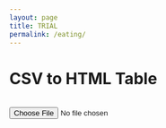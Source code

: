 ```yaml
---
layout: page
title: TRIAL
permalink: /eating/
---
```




<!DOCTYPE html>
<html>
<head>
  <title>CSV to HTML Table</title>
  <style>
    table {
      border-collapse: collapse;
      width: 100%;
    }
    th, td {
      border: 1px solid black;
      padding: 8px;
      text-align: left;
    }
    th {
      background-color: #f2f2f2;
    }
  </style>
</head>
<body>
  <h1>CSV to HTML Table</h1>

  <table id="csvTable">
    <!-- Table content will be dynamically generated here -->
  </table>

  <script>
    // Function to convert CSV to HTML table
    function csvToTable(csv) {
      var lines = csv.split("\n");
      var tableHTML = "<thead><tr>";
      var headers = lines[0].split(",");

      // Generate table headers
      for (var i = 0; i < headers.length; i++) {
        tableHTML += "<th>" + headers[i] + "</th>";
      }
      tableHTML += "</tr></thead><tbody>";

      // Generate table rows
      for (var j = 1; j < lines.length; j++) {
        var cells = lines[j].split(",");
        tableHTML += "<tr>";
        for (var k = 0; k < cells.length; k++) {
          tableHTML += "<td>" + cells[k] + "</td>";
        }
        tableHTML += "</tr>";
      }
      tableHTML += "</tbody>";

      return tableHTML;
    }

    // Read the CSV file and generate the HTML table
    function readCSV(file) {
      var reader = new FileReader();
      reader.onload = function (e) {
        var csv = e.target.result;
        var htmlTable = csvToTable(csv);
        document.getElementById("csvTable").innerHTML = htmlTable;
      };
      reader.readAsText(file);
    }

    // Handle file input change event
    function handleFileSelect(event) {
      var file = event.target.files[0];
      readCSV(file);
    }

    // Attach event listener to the file input element
    document.getElementById("csvFile").addEventListener("change", handleFileSelect, false);
  </script>

  <input type="file" id="csvFile" accept=".csv">

  <script>
    // Automatically load "wizards.csv" file on page load
    window.onload = function() {
      var file = new File([""], "T3Project/_notebooks/files/wizards.csv");
      readCSV(file);
    };
  </script>

</body>
</html>
